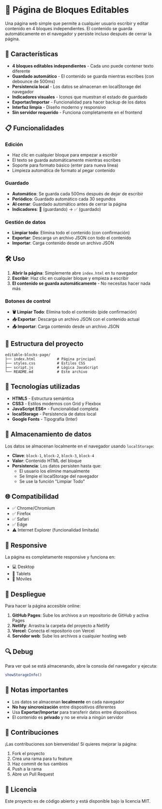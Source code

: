 # 📝 Página de Bloques Editables

Una página web simple que permite a cualquier usuario escribir y editar contenido en 4 bloques independientes. El contenido se guarda automáticamente en el navegador y persiste incluso después de cerrar la página.

## 🚀 Características

- **4 bloques editables independientes** - Cada uno puede contener texto diferente
- **Guardado automático** - El contenido se guarda mientras escribes (con debounce de 500ms)
- **Persistencia local** - Los datos se almacenan en localStorage del navegador
- **Indicadores visuales** - Iconos que muestran el estado de guardado
- **Exportar/Importar** - Funcionalidad para hacer backup de los datos
- **Interfaz limpia** - Diseño moderno y responsivo
- **Sin servidor requerido** - Funciona completamente en el frontend

## 📋 Funcionalidades

### Edición
- Haz clic en cualquier bloque para empezar a escribir
- El texto se guarda automáticamente mientras escribes
- Soporte para formato básico (enter para nueva línea)
- Limpieza automática de formato al pegar contenido

### Guardado
- **Automático**: Se guarda cada 500ms después de dejar de escribir
- **Periódico**: Guardado automático cada 30 segundos
- **Al cerrar**: Guardado automático antes de cerrar la página
- **Indicadores**: 💾 (guardando) → ✅ (guardado)

### Gestión de datos
- **Limpiar todo**: Elimina todo el contenido (con confirmación)
- **Exportar**: Descarga un archivo JSON con todo el contenido
- **Importar**: Carga contenido desde un archivo JSON

## 🛠️ Uso

1. **Abrir la página**: Simplemente abre `index.html` en tu navegador
2. **Escribir**: Haz clic en cualquier bloque y empieza a escribir
3. **El contenido se guarda automáticamente** - No necesitas hacer nada más

### Botones de control

- **🗑️ Limpiar Todo**: Elimina todo el contenido (pide confirmación)
- **📥 Exportar**: Descarga un archivo JSON con el contenido actual
- **📤 Importar**: Carga contenido desde un archivo JSON

## 📁 Estructura del proyecto

```
editable-blocks-page/
├── index.html          # Página principal
├── styles.css          # Estilos CSS
├── script.js           # Lógica JavaScript
└── README.md           # Este archivo
```

## 🔧 Tecnologías utilizadas

- **HTML5** - Estructura semántica
- **CSS3** - Estilos modernos con Grid y Flexbox
- **JavaScript ES6+** - Funcionalidad completa
- **localStorage** - Persistencia de datos local
- **Google Fonts** - Tipografía (Inter)

## 💾 Almacenamiento de datos

Los datos se almacenan localmente en el navegador usando `localStorage`:

- **Clave**: `block-1`, `block-2`, `block-3`, `block-4`
- **Valor**: Contenido HTML del bloque
- **Persistencia**: Los datos persisten hasta que:
  - El usuario los elimine manualmente
  - Se limpie el localStorage del navegador
  - Se use la función "Limpiar Todo"

## 🌐 Compatibilidad

- ✅ Chrome/Chromium
- ✅ Firefox
- ✅ Safari
- ✅ Edge
- ⚠️ Internet Explorer (funcionalidad limitada)

## 📱 Responsive

La página es completamente responsive y funciona en:
- 💻 Desktop
- 📱 Tablets
- 📱 Móviles

## 🚀 Despliegue

Para hacer la página accesible online:

1. **GitHub Pages**: Sube los archivos a un repositorio de GitHub y activa Pages
2. **Netlify**: Arrastra la carpeta del proyecto a Netlify
3. **Vercel**: Conecta el repositorio con Vercel
4. **Servidor web**: Sube los archivos a cualquier hosting web

## 🔍 Debug

Para ver qué se está almacenando, abre la consola del navegador y ejecuta:

```javascript
showStorageInfo()
```

## 📝 Notas importantes

- Los datos se almacenan **localmente** en cada navegador
- **No hay sincronización** entre dispositivos diferentes
- Usa **Exportar/Importar** para transferir datos entre dispositivos
- El contenido es **privado** y no se envía a ningún servidor

## 🤝 Contribuciones

¡Las contribuciones son bienvenidas! Si quieres mejorar la página:

1. Fork el proyecto
2. Crea una rama para tu feature
3. Haz commit de tus cambios
4. Push a la rama
5. Abre un Pull Request

## 📄 Licencia

Este proyecto es de código abierto y está disponible bajo la licencia MIT.
